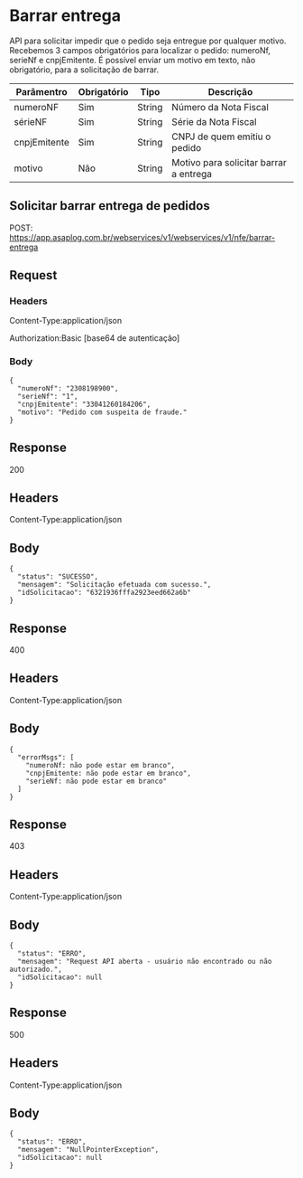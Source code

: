 # Barrar entrega

API para solicitar impedir que o pedido seja entregue por qualquer motivo. Recebemos 3 campos obrigatórios para localizar o pedido: numeroNf, serieNf e cnpjEmitente. É possível enviar um motivo em texto, não obrigatório, para a solicitação de barrar.

| Parâmentro   | Obrigatório | Tipo   | Descrição                              |
|--------------|-------------|--------|----------------------------------------|
| numeroNF     | Sim         | String | Número da Nota Fiscal                  |
| sérieNF      | Sim         | String | Série da Nota Fiscal                   |
| cnpjEmitente | Sim         | String | CNPJ de quem emitiu o pedido           |
| motivo       | Não         | String | Motivo para solicitar barrar a entrega |

## Solicitar barrar entrega de pedidos

POST: https://app.asaplog.com.br/webservices/v1/webservices/v1/nfe/barrar-entrega

## Request

### Headers

Content-Type:application/json

Authorization:Basic [base64 de autenticação]
### Body
```
{
  "numeroNf": "2308198900",
  "serieNf": "1",
  "cnpjEmitente": "33041260184206",
  "motivo": "Pedido com suspeita de fraude."
}
```

## Response

200

## Headers

Content-Type:application/json

## Body
```
{
  "status": "SUCESSO",
  "mensagem": "Solicitação efetuada com sucesso.",
  "idSolicitacao": "6321936fffa2923eed662a6b"
}
```

## Response

400

## Headers

Content-Type:application/json

## Body
```
{
  "errorMsgs": [
    "numeroNf: não pode estar em branco",
    "cnpjEmitente: não pode estar em branco",
    "serieNf: não pode estar em branco"
  ]
}
```

## Response

403

## Headers

Content-Type:application/json

## Body
```
{
  "status": "ERRO",
  "mensagem": "Request API aberta - usuário não encontrado ou não autorizado.",
  "idSolicitacao": null
}
```

## Response

500

## Headers

Content-Type:application/json

## Body
```
{
  "status": "ERRO",
  "mensagem": "NullPointerException",
  "idSolicitacao": null
}
```
